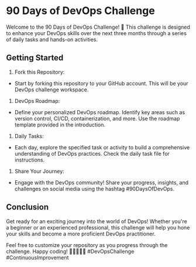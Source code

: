 # 90 Days of DevOps Challenge

Welcome to the 90 Days of DevOps Challenge! 🚀 This challenge is designed to enhance your DevOps skills over the next three months through a series of daily tasks and hands-on activities.

## Getting Started

1.  Fork this Repository:

- Start by forking this repository to your GitHub account. This will be your DevOps challenge workspace.

1.  DevOps Roadmap:

- Define your personalized DevOps roadmap. Identify key areas such as version control, CI/CD, containerization, and more. Use the roadmap template provided in the introduction.

1.  Daily Tasks:

- Each day, explore the specified task or activity to build a comprehensive understanding of DevOps practices. Check the daily task file for instructions.

1.  Share Your Journey:

- Engage with the DevOps community! Share your progress, insights, and challenges on social media using the hashtag #90DaysOfDevOps.

## Conclusion

Get ready for an exciting journey into the world of DevOps! Whether you're a beginner or an experienced professional, this challenge will help you hone your skills and become a more proficient DevOps practitioner.

Feel free to customize your repository as you progress through the challenge. Happy coding! 🚀👩‍💻👨‍💻 #DevOpsChallenge #ContinuousImprovement
